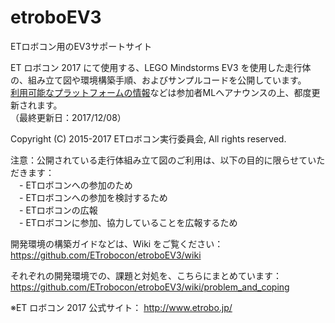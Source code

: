 # etroboEV3
ETロボコン用のEV3サポートサイト

ET ロボコン 2017 にて使用する、LEGO Mindstorms EV3 を使用した走行体の、組み立て図や環境構築手順、およびサンプルコードを公開しています。  
[利用可能なプラットフォームの情報](https://github.com/ETrobocon/etroboEV3/wiki)などは参加者MLへアナウンスの上、都度更新されます。  
（最終更新日：2017/12/08）  

Copyright (C) 2015-2017 ETロボコン実行委員会, All rights reserved.

注意：公開されている走行体組み立て図のご利用は、以下の目的に限らせていただきます：  
　- ETロボコンへの参加のため  
　- ETロボコンへの参加を検討するため  
　- ETロボコンの広報  
　- ETロボコンに参加、協力していることを広報するため  

開発環境の構築ガイドなどは、Wiki をご覧ください： https://github.com/ETrobocon/etroboEV3/wiki

それぞれの開発環境での、課題と対処を、こちらにまとめています： https://github.com/ETrobocon/etroboEV3/wiki/problem_and_coping

※ET ロボコン 2017 公式サイト： http://www.etrobo.jp/

